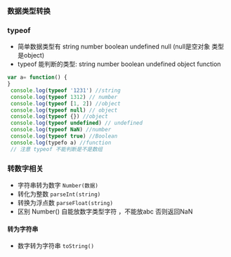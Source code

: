 ### 数据类型转换
### typeof 

   * 简单数据类型有 string number boolean undefined null  (null是空对象  类型是object)
   * typeof 能判断的类型: string number boolean undefined object function 

   ```js
   var a= function() { 
   }
    console.log(typeof '1231') //string
    console.log(typeof 1312) // number
    console.log(typeof [1, 2]) //object
    console.log(typeof null) // object
    console.log(typeof {}) //object
    console.log(typeof undefined) // undefined
    console.log(typeof NaN) //number
    console.log(typeof true) //Boolean
    console.log(typefo a) //function
    // 注意 typeof 不能判断是不是数组 
   ```

### 转数字相关
* 字符串转为数字
`Number(数据)`
* 转化为整数
`parseInt(string)`
* 转换为浮点数
`parseFloat(string)`
* 区别
Number()  自能放数字类型字符 ，不能放abc 否则返回NaN 

#### 转为字符串
* 数字转为字符串
`toString()`
